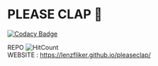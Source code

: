 # PLEASE CLAP :clap:

[![Codacy Badge](https://api.codacy.com/project/badge/Grade/2444d40f60044438bd8f0548b71a7c0c)](https://app.codacy.com/app/lenzfliker/pleaseclap?utm_source=github.com&utm_medium=referral&utm_content=LENZFLIKER/pleaseclap&utm_campaign=Badge_Grade_Dashboard)

REPO ![HitCount](http://hits.dwyl.io/lenzfliker/pleaseclap.svg)  
WEBSITE : https://lenzfliker.github.io/pleaseclap/
